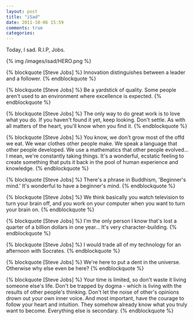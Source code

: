 ```yaml
---
layout: post
title: "iSad"
date: 2011-10-06 15:59
comments: true
categories: 
---
```

Today, I sad. R.I.P, Jobs.

{% img /images/isad/HERO.png %}

{% blockquote [Steve Jobs] %}
Innovation distinguishes between a leader and a follower.
{% endblockquote %}

{% blockquote [Steve Jobs] %}
Be a yardstick of quality. Some people aren't used to an environment where excellence is expected.
{% endblockquote %}

{% blockquote [Steve Jobs] %}
The only way to do great work is to love what you do. If you haven't found it yet, keep looking. Don't settle. As with all matters of the heart, you'll know when you find it.
{% endblockquote %}

{% blockquote [Steve Jobs] %}
You know, we don't grow most of the offd we eat. We wear clothes other people make. We speak a language that other people developed. We use a mathematics that other people evolved... I mean, we're constantly taking things. It's a wonderful, ecstatic feeling to create something that puts it back in the pool of human experience and knowledge.
{% endblockquote %}

{% blockquote [Steve Jobs] %}
There's a phrase in Buddhism, 'Beginner's mind.' It's wonderful to have a beginner's mind.
{% endblockquote %}

{% blockquote [Steve Jobs] %}
We think basically you watch television to turn your brain off, and you work on your computer when you want to turn your brain on.
{% endblockquote %}

{% blockquote [Steve Jobs] %}
I'm the only person I know that's lost a quarter of a billion dollars in one year... It's very character-building.
{% endblockquote %}

{% blockquote [Steve Jobs] %}
I would trade all of my technology for an afternoon with Socrates.
{% endblockquote %}

{% blockquote [Steve Jobs] %}
We're here to put a dent in the universe. Otherwise why else even be here?
{% endblockquote %}

{% blockquote [Steve Jobs] %}
Your time is limited, so don't waste it living someone else's life. Don't be trapped by dogma - which is living with the results of other people's thinking. Don't let the noise of other's opinions drown out your own inner voice. And most important, have the courage to follow your heart and intuition. They somehow already know what you truly want to become. Everything else is secondary.
{% endblockquote %}